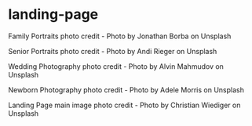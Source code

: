 # landing-page

Family Portraits photo credit -
Photo by Jonathan Borba on Unsplash 

Senior Portraits photo credit - 
Photo by Andi Rieger on Unsplash

Wedding Photography photo credit - 
Photo by Alvin Mahmudov on Unsplash

Newborn Photography photo credit - 
Photo by Adele Morris on Unsplash

Landing Page main image photo credit - 
Photo by Christian Wiediger on Unsplash
